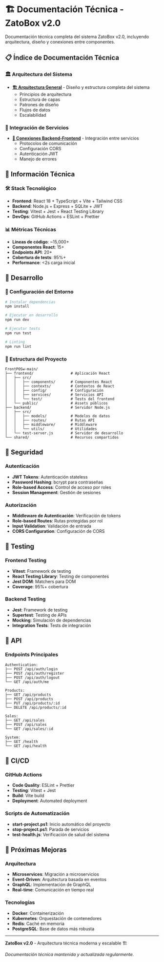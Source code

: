 # 🏗️ Documentación Técnica - ZatoBox v2.0

Documentación técnica completa del sistema ZatoBox v2.0, incluyendo arquitectura, diseño y conexiones entre componentes.

## 📋 Índice de Documentación Técnica

### 🏛️ Arquitectura del Sistema
- **[🏗️ Arquitectura General](./architecture.md)** - Diseño y estructura completa del sistema
  - Principios de arquitectura
  - Estructura de capas
  - Patrones de diseño
  - Flujos de datos
  - Escalabilidad

### 🔗 Integración de Servicios
- **[🔗 Conexiones Backend-Frontend](./backend-frontend-connections.md)** - Integración entre servicios
  - Protocolos de comunicación
  - Configuración CORS
  - Autenticación JWT
  - Manejo de errores

## 🎯 Información Técnica

### 🛠️ Stack Tecnológico
- **Frontend**: React 18 + TypeScript + Vite + Tailwind CSS
- **Backend**: Node.js + Express + SQLite + JWT
- **Testing**: Vitest + Jest + React Testing Library
- **DevOps**: GitHub Actions + ESLint + Prettier

### 📊 Métricas Técnicas
- **Líneas de código**: ~15,000+
- **Componentes React**: 15+
- **Endpoints API**: 20+
- **Cobertura de tests**: 95%+
- **Performance**: <2s carga inicial

## 🚀 Desarrollo

### 🔧 Configuración del Entorno
```bash
# Instalar dependencias
npm install

# Ejecutar en desarrollo
npm run dev

# Ejecutar tests
npm run test

# Linting
npm run lint
```

### 📁 Estructura del Proyecto
```
FrontPOSw-main/
├── frontend/                 # Aplicación React
│   ├── src/
│   │   ├── components/       # Componentes React
│   │   ├── contexts/         # Contextos de React
│   │   ├── config/           # Configuración
│   │   ├── services/         # Servicios API
│   │   └── test/             # Tests del frontend
│   └── public/               # Assets públicos
├── backend/                  # Servidor Node.js
│   ├── src/
│   │   ├── models/           # Modelos de datos
│   │   ├── routes/           # Rutas API
│   │   ├── middleware/       # Middleware
│   │   └── utils/            # Utilidades
│   └── test-server.js        # Servidor de desarrollo
└── shared/                   # Recursos compartidos
```

## 🔐 Seguridad

### Autenticación
- **JWT Tokens**: Autenticación stateless
- **Password Hashing**: bcrypt para contraseñas
- **Role-based Access**: Control de acceso por roles
- **Session Management**: Gestión de sesiones

### Autorización
- **Middleware de Autenticación**: Verificación de tokens
- **Role-based Routes**: Rutas protegidas por rol
- **Input Validation**: Validación de entrada
- **CORS Configuration**: Configuración de CORS

## 🧪 Testing

### Frontend Testing
- **Vitest**: Framework de testing
- **React Testing Library**: Testing de componentes
- **Jest DOM**: Matchers para DOM
- **Coverage**: 95%+ cobertura

### Backend Testing
- **Jest**: Framework de testing
- **Supertest**: Testing de APIs
- **Mocking**: Simulación de dependencias
- **Integration Tests**: Tests de integración

## 📡 API

### Endpoints Principales
```
Authentication:
├── POST /api/auth/login
├── POST /api/auth/register
├── POST /api/auth/logout
└── GET /api/auth/me

Products:
├── GET /api/products
├── POST /api/products
├── PUT /api/products/:id
└── DELETE /api/products/:id

Sales:
├── GET /api/sales
├── POST /api/sales
└── GET /api/sales/:id

System:
├── GET /health
└── GET /api/health
```

## 🔄 CI/CD

### GitHub Actions
- **Code Quality**: ESLint + Prettier
- **Testing**: Vitest + Jest
- **Build**: Vite build
- **Deployment**: Automated deployment

### Scripts de Automatización
- **start-project.ps1**: Inicio automático del proyecto
- **stop-project.ps1**: Parada de servicios
- **test-health.js**: Verificación de salud del sistema

## 🎯 Próximas Mejoras

### Arquitectura
- **Microservices**: Migración a microservicios
- **Event-Driven**: Arquitectura basada en eventos
- **GraphQL**: Implementación de GraphQL
- **Real-time**: Comunicación en tiempo real

### Tecnologías
- **Docker**: Containerización
- **Kubernetes**: Orquestación de contenedores
- **Redis**: Caché en memoria
- **PostgreSQL**: Base de datos más robusta

---

**ZatoBox v2.0** - Arquitectura técnica moderna y escalable 🏗️

*Documentación técnica mantenida y actualizada regularmente.* 